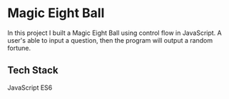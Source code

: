 
# Magic Eight Ball

In this project I built a Magic Eight Ball using control flow in JavaScript.
A user's able to input a question, then the program will output a random fortune.
## Tech Stack

JavaScript ES6


